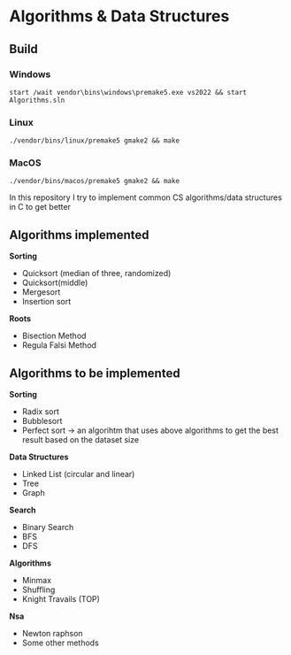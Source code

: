 # Algorithms & Data Structures

## Build

### Windows

```code
start /wait vendor\bins\windows\premake5.exe vs2022 && start Algorithms.sln
```

### Linux

```code
./vendor/bins/linux/premake5 gmake2 && make
```

### MacOS

```code
./vendor/bins/macos/premake5 gmake2 && make
```

In this repository I try to implement common CS algorithms/data structures in C to get better

## Algorithms implemented

**Sorting**

- Quicksort (median of three, randomized)
- Quicksort(middle)
- Mergesort
- Insertion sort

**Roots**

- Bisection Method
- Regula Falsi Method

## Algorithms to be implemented

 **Sorting**

- Radix sort
- Bubblesort
- Perfect sort -> an algorihtm that uses above algorithms to get the best result based on the dataset size

**Data Structures**

- Linked List (circular and linear)
- Tree
- Graph

**Search**

- Binary Search
- BFS
- DFS

**Algorithms**
- Minmax
- Shuffling
- Knight Travails (TOP)

**Nsa**

- Newton raphson
- Some other methods
